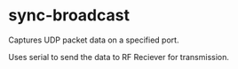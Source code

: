 # sync-broadcast

Captures UDP packet data on a specified port.

Uses serial to send the data to RF Reciever for transmission.